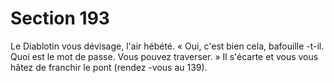 # Section 193

Le Diablotin vous dévisage, l'air hébété. « Oui, c'est bien  cela,
bafouille -t-il. Quoi  est le mot de passe. Vous pouvez traverser. » Il
s'écarte et vous vous hâtez de franchir le pont (rendez -vous au
139).